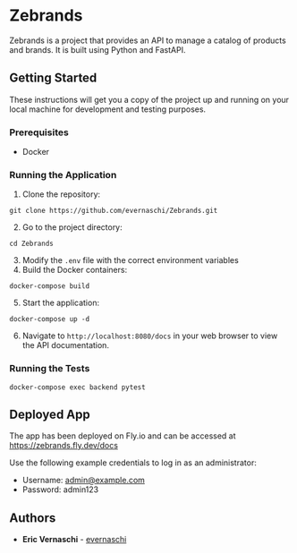# Zebrands

Zebrands is a project that provides an API to manage a catalog of products and brands. It is built using Python and FastAPI.

## Getting Started

These instructions will get you a copy of the project up and running on your local machine for development and testing purposes.

### Prerequisites

- Docker

### Running the Application

1. Clone the repository:

```
git clone https://github.com/evernaschi/Zebrands.git
```

2. Go to the project directory:
```
cd Zebrands
```

3. Modify the `.env` file with the correct environment variables
4. Build the Docker containers:

```
docker-compose build
```
5. Start the application:
```
docker-compose up -d
```

6. Navigate to `http://localhost:8080/docs` in your web browser to view the API documentation.

### Running the Tests

```
docker-compose exec backend pytest
```

## Deployed App
The app has been deployed on Fly.io and can be accessed at https://zebrands.fly.dev/docs

Use the following example credentials to log in as an administrator:


- Username: admin@example.com
- Password: admin123

## Authors

- **Eric Vernaschi** - [evernaschi](https://github.com/evernaschi)
